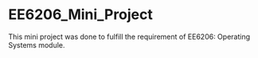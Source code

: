 # EE6206_Mini_Project
This mini project was done to fulfill the requirement of EE6206: Operating Systems module.
